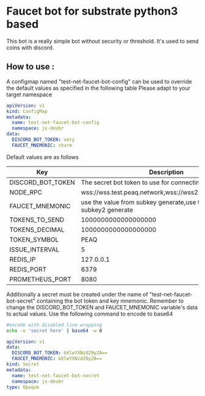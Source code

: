 # Faucet bot for substrate python3 based

This bot is a really simple bot without security or threshold. It's used to send coins with discord.

## How to use :

A configmap named "test-net-faucet-bot-config" can be used to override the default values as specified in the following table
Please adapt to your target namespace

```yaml
apiVersion: v1
kind: ConfigMap
metadata:
  name: test-net-faucet-bot-config
  namespace: jx-devbr
data:
  DISCORD_BOT_TOKEN: very
  FAUCET_MNEMONIC: charm
```


Default values are as follows

|Key|Description|
|---|---|
|DISCORD_BOT_TOKEN|The secret bot token to use for connecting to discord|
|NODE_RPC|wss://wss.test.peaq.network,wss://wss2.test.peaq.network|
|FAUCET_MNEMONIC|use the value from subkey generate,use the value from subkey2 generate|
|TOKENS_TO_SEND|1000000000000000000|
|TOKENS_DECIMAL|1000000000000000000|
|TOKEN_SYMBOL|PEAQ|
|ISSUE_INTERVAL|5|
|REDIS_IP|127.0.0.1|
|REDIS_PORT|6379|
|PROMETHEUS_PORT|8080|


Additionally a secret must be created under the name of "test-net-faucet-bot-secret" containing the bot token and key mnemonic.
Remember to change the DISCORD_BOT_TOKEN and FAUCET_MNEMONIC variable's data to actual values.
Use the following command to encode to base64

```bash
#encode with disabled line wrapping
echo -n 'secret here' | base64 -w 0
```

```yaml
apiVersion: v1
data:
  DISCORD_BOT_TOKEN: bXlwYXNzd29yZA==
  FAUCET_MNEMONIC: bXlwYXNzd29yZA==
kind: Secret
metadata:
  name: test-net-faucet-bot-secret
  namespace: jx-devbr
type: Opaque
```
